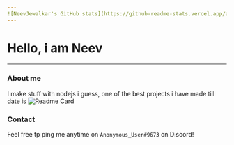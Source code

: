```yaml
---
![NeevJewalkar's GitHub stats](https://github-readme-stats.vercel.app/api?username=NeevJewalkar&show_icons=true&theme=dark)
---
```

# Hello, i am Neev
---
### About me
I make stuff with nodejs i guess, one of the best projects i have made till date is
![Readme Card](https://github-readme-stats.vercel.app/api/pin/?username=NeevJewalkar&repo=Client-Server-Interaction)

### Contact
Feel free tp ping me anytime on `Anonymous_User#9673` on Discord!

